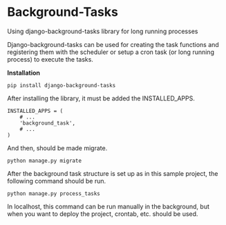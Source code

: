 # Background-Tasks
Using django-background-tasks library for long running processes

Django-background-tasks can be used for creating the task functions and registering them with the scheduler or setup a cron task (or long running process) to execute the tasks.

**Installation**

```
pip install django-background-tasks
```

After installing the library, it must be added the INSTALLED_APPS.

```
INSTALLED_APPS = (
    # ...
    'background_task',
    # ...
)
```
And then, should be made migrate.
```
python manage.py migrate
```
After the background task structure is set up as in this sample project, the following command should be run.
```
python manage.py process_tasks
```
In localhost, this command can be run manually in the background, but when you want to deploy the project, crontab, etc. should be used.

